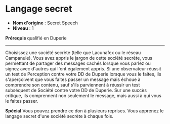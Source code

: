 # Langage secret

 * **Nom d'origine** : Secret Speech
 * **Niveau** : 1


<p><strong>Prérequis </strong>qualifié en Duperie</p>
<hr>
<p>Choisissez une société secrète (telle que Lacunafex ou le réseau Campanule). Vous avez appris le jargon de cette société secrète, vous permettant de partager des messages cachés lorsque vous parlez ou signez avec d'autres qui l'ont également appris. Si une observateur réussit un test de Perception contre votre DD de Duperie lorsque vous le faites, ils s'aperçoivent que vous faites passer un message mais échoue à comprendre son contenu, sauf s'ils parviennent à réussir un test subséquent de Société contre votre DD de Duperie. Sur une succès critique, ils comprennent non seulement le message, mais aussi à qui vous le faites passer.</p>
<p><strong>Spécial</strong> Vous pouvez prendre ce don à plusieurs reprises. Vous apprenez le langage secret d'une société secrète à chaque fois.</p>
<p>&nbsp;</p>